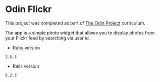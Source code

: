 # Odin Flickr
  
This project was completed as part of [The Odin Project](https://www.theodinproject.com/courses/ruby-on-rails/lessons/apis#project-2-using-a-third-party-api) curriculum.

The app is a simple photo widget that allows you to display photos from your Flickr feed by searching via user id.

* Ruby version

`2.5.3`

* Rails version

`5.2.3`

